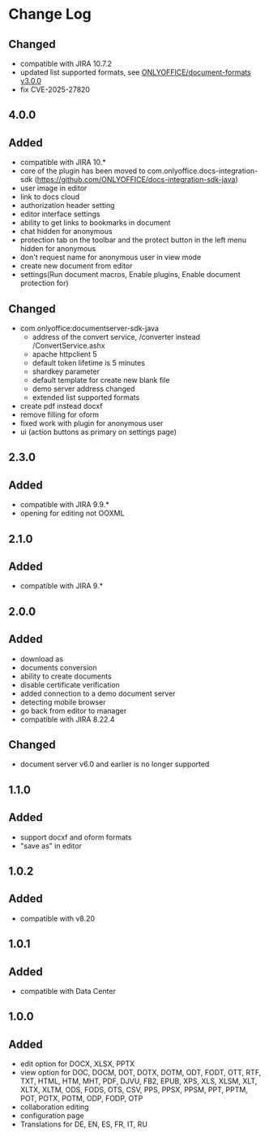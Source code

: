 # Change Log

##
## Changed
- compatible with JIRA 10.7.2
- updated list supported formats, see [ONLYOFFICE/document-formats v3.0.0](https://github.com/ONLYOFFICE/document-formats/releases/tag/v3.0.0)
- fix CVE-2025-27820

## 4.0.0
## Added
- compatible with JIRA 10.*
- core of the plugin has been moved to com.onlyoffice.docs-integration-sdk (https://github.com/ONLYOFFICE/docs-integration-sdk-java)
- user image in editor
- link to docs cloud
- authorization header setting
- editor interface settings
- ability to get links to bookmarks in document
- chat hidden for anonymous
- protection tab on the toolbar and the protect button in the left menu hidden for anonymous
- don't request name for anonymous user in view mode
- create new document from editor
- settings(Run document macros, Enable plugins, Enable document protection for)

## Changed
- com.onlyoffice:documentserver-sdk-java
    - address of the convert service, /converter instead /ConvertService.ashx
    - apache httpclient 5
    - default token lifetime is 5 minutes
    - shardkey parameter
    - default template for create new blank file
    - demo server address changed
    - extended list supported formats
- create pdf instead docxf
- remove filling for oform
- fixed work with plugin for anonymous user
- ui (action buttons as primary on settings page)

## 2.3.0
## Added
- compatible with JIRA 9.9.*
- opening for editing not OOXML

## 2.1.0
## Added
- compatible with JIRA 9.*

## 2.0.0
## Added
- download as
- documents conversion
- ability to create documents
- disable certificate verification
- added connection to a demo document server
- detecting mobile browser
- go back from editor to manager
- compatible with JIRA 8.22.4

## Changed
- document server v6.0 and earlier is no longer supported

## 1.1.0
## Added
- support docxf and oform formats
- "save as" in editor

## 1.0.2
## Added
- compatible with v8.20

## 1.0.1
## Added
- compatible with Data Center

## 1.0.0
## Added
- edit option for DOCX, XLSX, PPTX
- view option for DOC, DOCM, DOT, DOTX, DOTM, ODT, FODT, OTT, RTF, TXT, HTML, HTM, MHT, PDF, DJVU, FB2, EPUB, XPS, XLS,
XLSM, XLT, XLTX, XLTM, ODS, FODS, OTS, CSV, PPS, PPSX, PPSM, PPT, PPTM, POT, POTX, POTM, ODP, FODP, OTP
- collaboration editing
- configuration page
- Translations for DE, EN, ES, FR, IT, RU